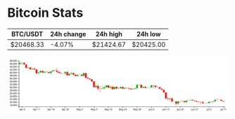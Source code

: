 # Bitcoin Stats

BTC/USDT|24h change|24h high|24h low|
|---|---|---|---|
|$20468.33|-4.07%|$21424.67|$20425.00|

<img src="./chart.svg">
